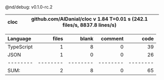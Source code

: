 @nd/debug: v0.1.0-rc.2

cloc|github.com/AlDanial/cloc v 1.84  T=0.01 s (242.1 files/s, 8837.8 lines/s)
--- | ---

Language|files|blank|comment|code
:-------|-------:|-------:|-------:|-------:
TypeScript|1|8|0|39
JSON|1|0|0|26
--------|--------|--------|--------|--------
SUM:|2|8|0|65
